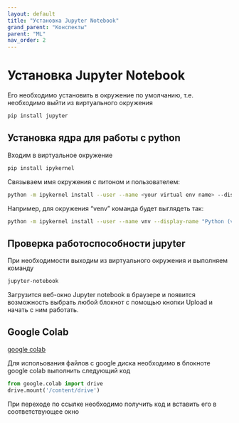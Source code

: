 ```yaml
---
layout: default
title: "Установка Jupyter Notebook"
grand_parent: "Конспекты"
parent: "ML"
nav_order: 2
---
```


# Установка Jupyter Notebook

Его необходимо установить в окружение по умолчанию, т.е. необходимо выйти из виртуального окружения

```sh
pip install jupyter
```

## Установка ядра для работы с python

Входим в виртуальное окружение

```sh
pip install ipykernel
```

Связываем имя окружения с питоном и пользователем:

```sh
python -m ipykernel install --user --name <your virtual env name> --display-name "Python (<your virtual env name>)"
```

Например, для окружения “venv” команда будет выглядеть так:

```sh
python -m ipykernel install --user --name vnv --display-name "Python (venv)"
```

## Проверка работоспособности jupyter

При необходимости выходим из виртуального окружения и выполняем команду

```sh
jupyter-notebook
```
Загрузится веб-окно Jupyter notebook в браузере и появится возможность выбрать любой блокнот с помощью кнопки Upload и начать с ним работать.

## Google Colab

[google colab](https://colab.research.google.com/)

Для испольования файлов с google диска необходимо в блокноте google colab выполнить следующий код

```py
from google.colab import drive
drive.mount('/content/drive')
```

При переходе по ссылке необходимо получить код и вставить его в соответствующее окно